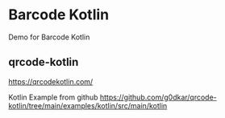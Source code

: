# Barcode Kotlin
Demo for Barcode Kotlin

## qrcode-kotlin
https://qrcodekotlin.com/

Kotlin Example from github
https://github.com/g0dkar/qrcode-kotlin/tree/main/examples/kotlin/src/main/kotlin
